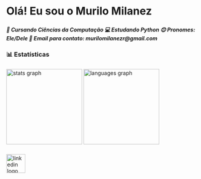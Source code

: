 <h1 align="left">Olá! Eu sou o Murilo Milanez</h1>

###

<h5 align="left">🌱 Cursando Ciências da Computação 💻 Estudando Python 😊 Pronomes: Ele/Dele 📩 Email para contato: murilomilanezr@gmail.com</h5>

###

<h3 align="left">📊 Estatísticas</h3>

###

<div align="left">
  <img src="https://github-readme-stats.vercel.app/api?username=MuriloMilanez&hide_title=false&hide_rank=false&show_icons=true&include_all_commits=true&count_private=true&disable_animations=false&theme=tokyonight&locale=pt-br&hide_border=false&order=1&custom_title=Estat%C3%ADsticas%20do%20GitHub%20de%20Murilo%20Milanez" height="200" alt="stats graph"  />
  <img src="https://github-readme-stats.vercel.app/api/top-langs?username=MuriloMilanez&locale=pt-br&hide_title=false&layout=compact&card_width=320&langs_count=5&theme=tokyonight&hide_border=false&order=2&custom_title=Linguagens" height="200" alt="languages graph"  />
</div>

###

<div align="left">
  <a href="https://www.linkedin.com/in/murilo-milanez-2ba573378" target="_blank">
    <img src="https://img.shields.io/static/v1?message=LinkedIn&logo=linkedin&label=&color=0077B5&logoColor=white&labelColor=&style=for-the-badge" height="50" alt="linkedin logo"  />
  </a>
</div>

###
